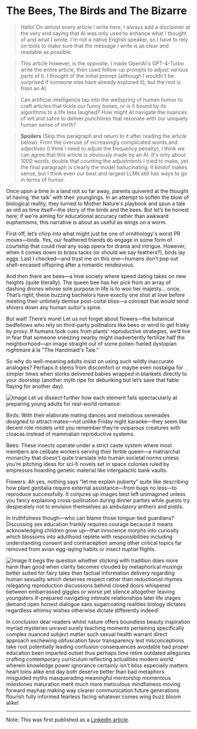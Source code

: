 # The Bees, The Birds and The Bizarre

<!--more-->


> Hello! On almost every article I write here, I always add a disclaimer at the very end saying that AI was only used to enhance what I thought of and what I wrote. I'm not a native English speaker, so I have to rely on tools to make sure that the message I write is as clear and readable as possible.

> This article however, is the opposite. I made OpenAI's GPT-4-Turbo write the entire article, then used follow-up prompts to adjust various parts of it. I thought of the initial prompt (although I wouldn't be surprised if someone else have already explored it), but the rest is from an AI.

> Can artificial intelligence tap into the wellspring of human humor to craft articles that tickle our funny bones, or is it bound by its algorithms to a life less laughed? How might AI navigate the nuances of wit and satire to deliver punchlines that resonate with our uniquely human sense of mirth?

> **Spoilers** (Skip this paragraph and return to it after reading the article below): From the overuse of increasingly complicated words and adjectives (I think I need to adjust the frequency penalty), I think we can agree that this article is obviously made by an AI. It's only about 1000 words, double that counting the adjustments I tried to make, yet the final paragraph is clearly the model hallucinating. It kindof makes sense, but I think even our best and largest LLMs still has ways to go in terms of humor.

Once upon a time in a land not so far away, parents quivered at the thought of having 'the talk' with their younglings. In an attempt to soften the blow of biological reality, they turned to Mother Nature's playbook and spun a tale as old as time itself—the story of the birds and the bees. But let’s be honest here; if we're aiming for educational accuracy rather than awkward euphemisms, this narrative is about as useful as wings on a worm.

First off, let’s chirp into what might just be one of ornithology's worst PR moves—birds. Yes, our feathered friends do engage in some form of courtship that could rival any soap opera for drama and intrigue. However, when it comes down to brass tacks (or should we say feathers?), birds lay eggs. Last I checked—and trust me on this one—humans don’t pop out shell-encased offspring after a romantic rendezvous.

And then there are bees—a hive society where speed dating takes on new heights (quite literally). The queen bee has her pick from an array of dashing drones whose sole purpose in life is to woo her majesty... once. That’s right; these buzzing bachelors have exactly one shot at love before meeting their untimely demise post-coital bliss—a concept that would send shivers down any human suitor's spine.

But wait! There’s more! Let us not forget about flowers—the botanical bedfellows who rely on third-party pollinators like bees or wind to get frisky by proxy. If humans took cues from plants’ reproductive strategies, we’d live in fear that someone sneezing nearby might inadvertently fertilize half the neighborhood—an image straight out of some pollen-fueled dystopian nightmare à la "The Handmaid's Tale."

So why do well-meaning adults insist on using such wildly inaccurate analogies? Perhaps it stems from discomfort or maybe even nostalgia for simpler times when storks delivered babies wrapped in blankets directly to your doorstep (another myth ripe for debunking but let’s save that fable flaying for another day).

![Image](/images/gaiusred_The_Birds_and_Bees_in_a_Manga_Style_fd292411-5f7a-4d4f-a7fc-b17510ed806a.png)
Let us dissect further how each element fails spectacularly at preparing young adults for real-world romance:

Birds: With their elaborate mating dances and melodious serenades designed to attract mates—not unlike Friday night karaoke—they seem like decent role models until you remember they’re oviparous creatures with cloacas instead of mammalian reproductive systems.

Bees: These insects operate under a strict caste system where most members are celibate workers serving their fertile queen—a matriarchal monarchy that doesn’t quite translate into human societal norms unless you’re pitching ideas for sci-fi novels set in space colonies ruled by empresses hoarding genetic material like intergalactic bank vaults.

Flowers: Ah yes, nothing says “let me explain puberty” quite like describing how plant genitalia require external assistance—from bugs no less—to reproduce successfully. It conjures up images best left unimagined unless you fancy explaining cross-pollination during dinner parties while guests try desperately not to envision themselves as ambulatory anthers and pistils.

In truthfulness though—who can blame those tongue-tied guardians? Discussing sex education frankly requires courage because it means acknowledging children grow up—that innocence morphs into curiosity which blossoms into adulthood replete with responsibilities including understanding consent and contraception among other critical topics far removed from avian egg-laying habits or insect nuptial flights.

![Image](/images/gaiusred_The_Birds_The_Bees_and_The_Bizarre_b29cb2bb-2c77-4b66-89dc-5611e7eefea6.png)
It begs the question whether sticking with tradition does more harm than good when clarity becomes clouded by metaphorical musings better suited for fairy tales than factual information delivery regarding human sexuality which deserves respect rather than reductionist rhymes relegating reproduction discussions behind closed doors whispered between embarrassed giggles or worse yet silence altogether leaving youngsters ill-prepared navigating intimate relationships later life stages demand open honest dialogue sans sugarcoating realities biology dictates regardless whimsy wishes otherwise dictate differently indeed!

In conclusion dear readers whilst nature offers boundless beauty inspiration myriad mysteries unravel surely teaching moments pertaining specifically complex nuanced subject matter such sexual health warrant direct approach eschewing obfuscation favor transparency lest misconceptions take root potentially leading confusion consequences avoidable had proper education been imparted outset thus perhaps time retire outdated allegories crafting contemporary curriculum reflecting actualities modern world wherein knowledge power ignorance certainly isn't bliss especially matters heart loins alike end day both deserve better than bad metaphors misguided myths masquerading meaningful mentorship momentous milestones maturation merit much more meticulous mindfulness moving forward mayhap making way clearer communication future generations flourish fully informed fearless facing whatever comes wing buzz bloom alike!

----
Note: This was first published as a [LinkedIn article](https://www.linkedin.com/pulse/ai-experiment-humor-bees-birds-bizarre-erik-gaius-capistrano-e3plc/?trackingId=2jY7Ry5nSpeo3WX47rtQww%3D%3D).
